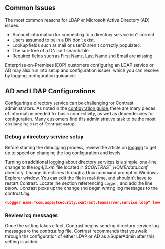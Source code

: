 <!--
title: "Debug the Configuration of Active Directory or LDAP authentication services."
description: "Debug the Configuration of Active Directory or LDAP authentication services."
tags: "troubleshoot authentication Debug LDAP AD logging"
-->

## Common Issues 

The most common reasons for LDAP or Microsoft Active Directory (AD) issues:

* Account information for connecting to a directory service isn't correct.
* Users assumed to be in a DN don't exist.
* Lookup fields such as mail or userID aren't correctly populated.
* The sub-tree of a DN isn't searchable.
* Required fields such as First Name, Last Name and Email are missing.

Enterprise-on-Premises (EOP) customers configuring an LDAP service or AD may also run into setup and configuration issues, which you can resolve by logging configuration guidance. 

## AD and LDAP Configurations

Configuring a directory service can be challenging for Contrast administrators. As noted in the [configuration guide](installation-setupconfig.html#ts), there are many pieces of information needed for basic connectivity, as well as dependencies for configuration. Many customers find this administrative task to be the most challenging part of Contrast setup.

### Debug a directory service setup

Before starting the debugging process, review the article on [logging](installation-setupconfig.html#log) to get up to speed on changing the log configuration and levels.

Turning on additional logging about directory services is a simple, one-line change to the *log4j2.xml* file located in *$CONTRAST_HOME/data/conf* directory. Change directories through a Unix command prompt or Windows Explorer window. You can edit the file in real-time, and shouldn't have to restart Contrast. Locate the section referrencing `Logger`, and add the line below. Contrast picks up the change and begin writing log messages to the *contrast.log*.

```json
<Logger name="com.aspectsecurity.contrast.teamserver.service.ldap" level="TRACE"></Logger>
```

### Review log messages

Once the setting takes effect, Contrast begins sending directory service log messages to the *contrast.log* file. Contrast recommends that you walk through the configuration of either LDAP or AD as a SuperAdmin after this setting is added. 

